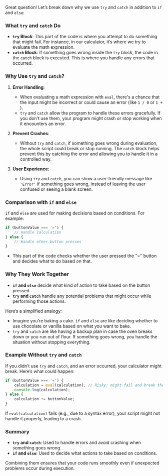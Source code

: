 Great question! Let’s break down why we use `try` and `catch` in addition to `if` and `else`:

### What `try` and `catch` Do

- **`try` Block**: This part of the code is where you attempt to do something that might fail. For instance, in our calculator, it’s where we try to evaluate the math expression.
- **`catch` Block**: If something goes wrong inside the `try` block, the code in the `catch` block is executed. This is where you handle any errors that occurred.

### Why Use `try` and `catch`?

1. **Error Handling**:
   - When evaluating a math expression with `eval`, there's a chance that the input might be incorrect or could cause an error (like `1 / 0` or `1 + `).
   - `try` and `catch` allow the program to handle these errors gracefully. If you don’t use them, your program might crash or stop working when it encounters an error.

2. **Prevent Crashes**:
   - Without `try` and `catch`, if something goes wrong during evaluation, the whole script could break or stop running. The `catch` block helps prevent this by catching the error and allowing you to handle it in a controlled way.

3. **User Experience**:
   - Using `try` and `catch`, you can show a user-friendly message like `'Error'` if something goes wrong, instead of leaving the user confused or seeing a blank screen.

### Comparison with `if` and `else`

`if` and `else` are used for making decisions based on conditions. For example:
```javascript
if (buttonValue === '=') {
    // Handle calculation
} else {
    // Handle other button presses
}
```
- This part of the code checks whether the user pressed the "=" button and decides what to do based on that.

### Why They Work Together

- **`if` and `else`** decide what kind of action to take based on the button pressed.
- **`try` and `catch`** handle any potential problems that might occur while performing those actions.

Here’s a simplified analogy:

- Imagine you’re baking a cake. `if` and `else` are like deciding whether to use chocolate or vanilla based on what you want to bake.
- `try` and `catch` are like having a backup plan in case the oven breaks down or you run out of flour. If something goes wrong, you handle the situation without stopping everything.

### Example Without `try` and `catch`

If you didn’t use `try` and `catch`, and an error occurred, your calculator might break. Here’s what could happen:

```javascript
if (buttonValue === '=') {
    calculation = eval(calculation); // Risky: might fail and break the script
    console.log(calculation);
} else {
    calculation += buttonValue;
}
```

If `eval(calculation)` fails (e.g., due to a syntax error), your script might not handle it properly, leading to a crash.

### Summary

- **`try` and `catch`**: Used to handle errors and avoid crashing when something goes wrong.
- **`if` and `else`**: Used to decide what actions to take based on conditions.

Combining them ensures that your code runs smoothly even if unexpected problems occur during execution.